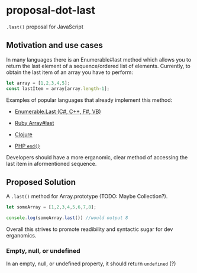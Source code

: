 # proposal-dot-last
`.last()` proposal for JavaScript 

## Motivation and use cases
In many languages there is an Enumerable#last method which allows you to return the last element of a sequence/ordered list of elements. Currently, to obtain the last item of an array you have to perform: 

```javascript
let array = [1,2,3,4,5];
const lastItem = array[array.length-1];
```

Examples of popular languages that already implement this method: 

- [Enumerable.Last (C#, C++, F#, VB)](https://msdn.microsoft.com/en-us/library/bb358775(v=vs.110).aspx?cs-save-lang=1&cs-lang=vb#code-snippet-1)

- [Ruby Array#last](https://ruby-doc.org/core-2.3.3/Array.html#last)

- [Clojure](https://clojuredocs.org/clojure.core/last#example-542692c8c026201cdc326a2c)

- [PHP `end()`](http://php.net/manual/en/function.end.php)


Developers should have a more erganomic, clear method of accessing the last item in aformentioned sequence. 

## Proposed Solution
 
A `.last()` method for Array.prototype (TODO: Maybe Collection?). 

```js
let someArray = [1,2,3,4,5,6,7,8];

console.log(someArray.last()) //would output 8
```
Overall this strives to promote readibility and syntactic sugar for dev erganomics.

### Empty, null, or undefined 
In an empty, null, or undefined property, it should return `undefined` (?)



